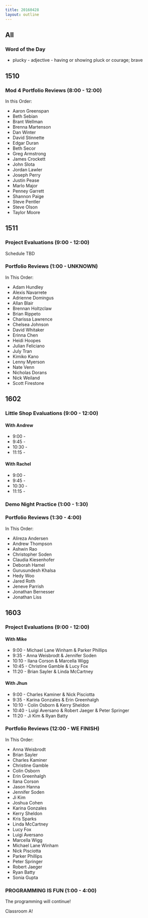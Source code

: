 ```yaml
---
title: 20160428
layout: outline
---
```


## All

### Word of the Day
* plucky - adjective - having or showing pluck or courage; brave


## 1510

### Mod 4 Portfolio Reviews (8:00 - 12:00)

In this Order:
* Aaron Greenspan
* Beth Sebian
* Brant Wellman
* Brenna Martenson
* Dan Winter
* David Stinnette
* Edgar Duran
* Beth Secor
* Greg Armstrong
* James Crockett
* John Slota
* Jordan Lawler
* Joseph Perry
* Justin Pease
* Marlo Major
* Penney Garrett
* Shannon Paige
* Steve Pentler
* Steve Olson
* Taylor Moore


## 1511

### Project Evaluations (9:00 - 12:00)

Schedule TBD

### Portfolio Reviews (1:00 - UNKNOWN)

In This Order:
* Adam Hundley
* Alexis Navarrete
* Adrienne Domingus
* Allan Blair
* Brennan Holtzclaw
* Brian Rippeto
* Charissa Lawrence
* Chelsea Johnson
* David Whitaker
* Erinna Chen
* Heidi Hoopes
* Julian Feliciano
* July Tran
* Kimiko Kano
* Lenny Myerson
* Nate Venn
* Nicholas Dorans
* Nick Weiland
* Scott Firestone


## 1602

### Little Shop Evaluations (9:00 - 12:00)

#### With Andrew
* 9:00 -
* 9:45 -
* 10:30 -
* 11:15 -

#### With Rachel
* 9:00 -
* 9:45 -
* 10:30 -
* 11:15 -

### Demo Night Practice (1:00 - 1:30)

### Portfolio Reviews (1:30 - 4:00)

In This Order:
* Alireza Andersen
* Andrew Thompson
* Ashwin Rao
* Christopher Soden
* Claudia Kiesenhofer
* Deborah Hamel
* Gurusundesh Khalsa
* Hedy Woo
* Jared Roth
* Jeneve Parrish
* Jonathan Bernesser
* Jonathan Liss


## 1603

### Project Evaluations (9:00 - 12:00)

#### With Mike
* 9:00 - Michael Lane Winham & Parker Phillips
* 9:35 - Anna Weisbrodt & Jennifer Soden
* 10:10 - Ilana Corson & Marcella Wigg
* 10:45 - Christine Gamble & Lucy Fox
* 11:20 - Brian Sayler & Linda McCartney


#### With Jhun
* 9:00 - Charles Kaminer & Nick Pisciotta
* 9:35 - Karina Gonzales & Erin Greenhalgh
* 10:10 - Colin Osborn & Kerry Sheldon
* 10:40 - Luigi Aversano & Robert Jaeger & Peter Springer
* 11:20 - Ji Kim & Ryan Batty

### Portfolio Reviews (12:00 - WE FINISH)
In This Order:

* Anna Weisbrodt
* Brian Sayler
* Charles Kaminer
* Christine Gamble
* Colin Osborn
* Erin Greenhalgh
* Ilana Corson
* Jason Hanna
* Jennifer Soden
* Ji Kim
* Joshua Cohen
* Karina Gonzales
* Kerry Sheldon
* Kris Sparks
* Linda McCartney
* Lucy Fox
* Luigi Aversano
* Marcella Wigg
* Michael Lane Winham
* Nick Pisciotta
* Parker Phillips
* Peter Springer
* Robert Jaeger
* Ryan Batty
* Sonia Gupta


### PROGRAMMING IS FUN (1:00 - 4:00)

The programming will continue!

Classroom A!




